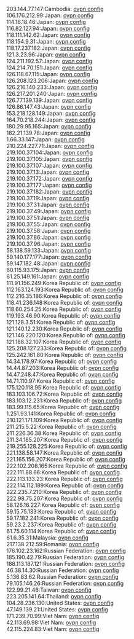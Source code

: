 203.144.77.147:Cambodia: [ovpn config](vpn/203_144_77_147.ovpn)  
106.176.212.99:Japan: [ovpn config](vpn/106_176_212_99.ovpn)  
114.16.18.46:Japan: [ovpn config](vpn/114_16_18_46.ovpn)  
116.82.127.94:Japan: [ovpn config](vpn/116_82_127_94.ovpn)  
118.111.142.62:Japan: [ovpn config](vpn/118_111_142_62.ovpn)  
118.154.9.31:Japan: [ovpn config](vpn/118_154_9_31.ovpn)  
118.17.237.182:Japan: [ovpn config](vpn/118_17_237_182.ovpn)  
121.3.23.96:Japan: [ovpn config](vpn/121_3_23_96.ovpn)  
124.211.192.57:Japan: [ovpn config](vpn/124_211_192_57.ovpn)  
124.214.70.151:Japan: [ovpn config](vpn/124_214_70_151.ovpn)  
126.118.67.115:Japan: [ovpn config](vpn/126_118_67_115.ovpn)  
126.208.123.206:Japan: [ovpn config](vpn/126_208_123_206.ovpn)  
126.216.140.233:Japan: [ovpn config](vpn/126_216_140_233.ovpn)  
126.217.201.240:Japan: [ovpn config](vpn/126_217_201_240.ovpn)  
126.77.139.139:Japan: [ovpn config](vpn/126_77_139_139.ovpn)  
126.86.147.43:Japan: [ovpn config](vpn/126_86_147_43.ovpn)  
153.218.128.149:Japan: [ovpn config](vpn/153_218_128_149.ovpn)  
164.70.218.244:Japan: [ovpn config](vpn/164_70_218_244.ovpn)  
180.29.95.165:Japan: [ovpn config](vpn/180_29_95_165.ovpn)  
182.21.139.78:Japan: [ovpn config](vpn/182_21_139_78.ovpn)  
1.66.33.147:Japan: [ovpn config](vpn/1_66_33_147.ovpn)  
210.224.227.71:Japan: [ovpn config](vpn/210_224_227_71.ovpn)  
219.100.37.104:Japan: [ovpn config](vpn/219_100_37_104.ovpn)  
219.100.37.105:Japan: [ovpn config](vpn/219_100_37_105.ovpn)  
219.100.37.107:Japan: [ovpn config](vpn/219_100_37_107.ovpn)  
219.100.37.13:Japan: [ovpn config](vpn/219_100_37_13.ovpn)  
219.100.37.172:Japan: [ovpn config](vpn/219_100_37_172.ovpn)  
219.100.37.177:Japan: [ovpn config](vpn/219_100_37_177.ovpn)  
219.100.37.182:Japan: [ovpn config](vpn/219_100_37_182.ovpn)  
219.100.37.19:Japan: [ovpn config](vpn/219_100_37_19.ovpn)  
219.100.37.31:Japan: [ovpn config](vpn/219_100_37_31.ovpn)  
219.100.37.49:Japan: [ovpn config](vpn/219_100_37_49.ovpn)  
219.100.37.51:Japan: [ovpn config](vpn/219_100_37_51.ovpn)  
219.100.37.55:Japan: [ovpn config](vpn/219_100_37_55.ovpn)  
219.100.37.58:Japan: [ovpn config](vpn/219_100_37_58.ovpn)  
219.100.37.86:Japan: [ovpn config](vpn/219_100_37_86.ovpn)  
219.100.37.96:Japan: [ovpn config](vpn/219_100_37_96.ovpn)  
58.138.59.133:Japan: [ovpn config](vpn/58_138_59_133.ovpn)  
59.140.177.177:Japan: [ovpn config](vpn/59_140_177_177.ovpn)  
59.147.182.48:Japan: [ovpn config](vpn/59_147_182_48.ovpn)  
60.115.93.175:Japan: [ovpn config](vpn/60_115_93_175.ovpn)  
61.25.149.161:Japan: [ovpn config](vpn/61_25_149_161.ovpn)  
111.91.156.249:Korea Republic of: [ovpn config](vpn/111_91_156_249.ovpn)  
112.163.124.193:Korea Republic of: [ovpn config](vpn/112_163_124_193.ovpn)  
112.216.35.186:Korea Republic of: [ovpn config](vpn/112_216_35_186.ovpn)  
118.41.236.148:Korea Republic of: [ovpn config](vpn/118_41_236_148.ovpn)  
118.60.254.25:Korea Republic of: [ovpn config](vpn/118_60_254_25.ovpn)  
119.193.46.90:Korea Republic of: [ovpn config](vpn/119_193_46_90.ovpn)  
121.128.3.51:Korea Republic of: [ovpn config](vpn/121_128_3_51.ovpn)  
121.140.12.230:Korea Republic of: [ovpn config](vpn/121_140_12_230.ovpn)  
121.146.220.120:Korea Republic of: [ovpn config](vpn/121_146_220_120.ovpn)  
121.188.32.107:Korea Republic of: [ovpn config](vpn/121_188_32_107.ovpn)  
125.208.127.233:Korea Republic of: [ovpn config](vpn/125_208_127_233.ovpn)  
125.242.161.80:Korea Republic of: [ovpn config](vpn/125_242_161_80.ovpn)  
14.34.178.97:Korea Republic of: [ovpn config](vpn/14_34_178_97.ovpn)  
14.44.87.203:Korea Republic of: [ovpn config](vpn/14_44_87_203.ovpn)  
14.47.248.47:Korea Republic of: [ovpn config](vpn/14_47_248_47.ovpn)  
14.71.110.97:Korea Republic of: [ovpn config](vpn/14_71_110_97.ovpn)  
175.120.118.95:Korea Republic of: [ovpn config](vpn/175_120_118_95.ovpn)  
183.103.106.72:Korea Republic of: [ovpn config](vpn/183_103_106_72.ovpn)  
183.103.12.231:Korea Republic of: [ovpn config](vpn/183_103_12_231.ovpn)  
183.99.115.65:Korea Republic of: [ovpn config](vpn/183_99_115_65.ovpn)  
1.251.93.141:Korea Republic of: [ovpn config](vpn/1_251_93_141.ovpn)  
210.121.171.109:Korea Republic of: [ovpn config](vpn/210_121_171_109.ovpn)  
211.215.5.22:Korea Republic of: [ovpn config](vpn/211_215_5_22.ovpn)  
211.226.36.38:Korea Republic of: [ovpn config](vpn/211_226_36_38.ovpn)  
211.34.165.207:Korea Republic of: [ovpn config](vpn/211_34_165_207.ovpn)  
219.255.128.225:Korea Republic of: [ovpn config](vpn/219_255_128_225.ovpn)  
221.138.58.147:Korea Republic of: [ovpn config](vpn/221_138_58_147.ovpn)  
221.165.156.207:Korea Republic of: [ovpn config](vpn/221_165_156_207.ovpn)  
222.102.208.165:Korea Republic of: [ovpn config](vpn/222_102_208_165.ovpn)  
222.111.88.66:Korea Republic of: [ovpn config](vpn/222_111_88_66.ovpn)  
222.113.133.23:Korea Republic of: [ovpn config](vpn/222_113_133_23.ovpn)  
222.114.112.189:Korea Republic of: [ovpn config](vpn/222_114_112_189.ovpn)  
222.235.7.210:Korea Republic of: [ovpn config](vpn/222_235_7_210.ovpn)  
222.98.75.207:Korea Republic of: [ovpn config](vpn/222_98_75_207.ovpn)  
58.126.16.227:Korea Republic of: [ovpn config](vpn/58_126_16_227.ovpn)  
59.15.75.133:Korea Republic of: [ovpn config](vpn/59_15_75_133.ovpn)  
59.17.182.241:Korea Republic of: [ovpn config](vpn/59_17_182_241.ovpn)  
59.23.2.237:Korea Republic of: [ovpn config](vpn/59_23_2_237.ovpn)  
61.75.60.114:Korea Republic of: [ovpn config](vpn/61_75_60_114.ovpn)  
61.6.35.31:Malaysia: [ovpn config](vpn/61_6_35_31.ovpn)  
217.138.212.59:Romania: [ovpn config](vpn/217_138_212_59.ovpn)  
176.102.23.162:Russian Federation: [ovpn config](vpn/176_102_23_162.ovpn)  
185.190.42.79:Russian Federation: [ovpn config](vpn/185_190_42_79.ovpn)  
188.113.187.121:Russian Federation: [ovpn config](vpn/188_113_187_121.ovpn)  
46.38.14.30:Russian Federation: [ovpn config](vpn/46_38_14_30.ovpn)  
5.136.83.62:Russian Federation: [ovpn config](vpn/5_136_83_62.ovpn)  
79.105.146.26:Russian Federation: [ovpn config](vpn/79_105_146_26.ovpn)  
122.99.21.46:Taiwan: [ovpn config](vpn/122_99_21_46.ovpn)  
223.205.141.64:Thailand: [ovpn config](vpn/223_205_141_64.ovpn)  
104.28.236.130:United States: [ovpn config](vpn/104_28_236_130.ovpn)  
47.149.139.21:United States: [ovpn config](vpn/47_149_139_21.ovpn)  
171.239.70.99:Viet Nam: [ovpn config](vpn/171_239_70_99.ovpn)  
42.113.69.98:Viet Nam: [ovpn config](vpn/42_113_69_98.ovpn)  
42.115.224.83:Viet Nam: [ovpn config](vpn/42_115_224_83.ovpn)  
